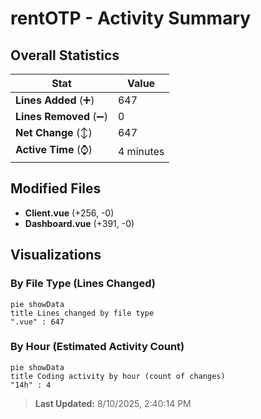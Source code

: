 # rentOTP - Activity Summary 

## Overall Statistics

| Stat                   | Value                                                             |
| ---------------------- | ----------------------------------------------------------------- |
| **Lines Added** (➕)   | 647                                          |
| **Lines Removed** (➖) | 0                                        |
| **Net Change** (↕)    | 647                |
| **Active Time** (⌚)   | 4 minutes |


## Modified Files
- **Client.vue** (+256, -0)
- **Dashboard.vue** (+391, -0)

## Visualizations

### By File Type (Lines Changed)

```mermaid
pie showData
title Lines changed by file type
".vue" : 647
```

### By Hour (Estimated Activity Count)

```mermaid
pie showData
title Coding activity by hour (count of changes)
"14h" : 4
```


> **Last Updated:** 8/10/2025, 2:40:14 PM